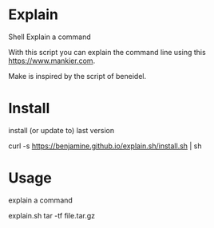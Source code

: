 # Explain

Shell Explain a command 

With this script you can explain the command line using this https://www.mankier.com.

Make is inspired by the script of beneidel.

# Install

install (or update to) last version

curl -s https://benjamine.github.io/explain.sh/install.sh | sh

# Usage

explain a command

explain.sh tar -tf file.tar.gz
